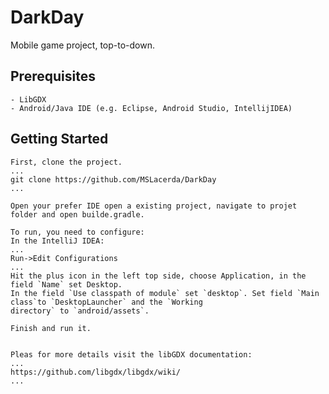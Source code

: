 # DarkDay

Mobile game project, top-to-down.

## Prerequisites
    - LibGDX
    - Android/Java IDE (e.g. Eclipse, Android Studio, IntellijIDEA)

## Getting Started

    First, clone the project.
    ...
    git clone https://github.com/MSLacerda/DarkDay
    ...

    Open your prefer IDE open a existing project, navigate to projet folder and open builde.gradle.

    To run, you need to configure:
    In the IntelliJ IDEA:
    ...
    Run->Edit Configurations
    ...
    Hit the plus icon in the left top side, choose Application, in the field `Name` set Desktop.
    In the field `Use classpath of module` set `desktop`. Set field `Main class`to `DesktopLauncher` and the `Working
    directory` to `android/assets`.

    Finish and run it.


    Pleas for more details visit the libGDX documentation:
    ...
    https://github.com/libgdx/libgdx/wiki/
    ...





